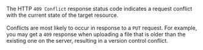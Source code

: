 The HTTP `409 Conflict` response status code indicates a request conflict with the current state
of the target resource.
<br /><br />
Conflicts are most likely to occur in response to a `PUT` request. For example, you may get a `409` response when uploading
a file that is older than the existing one on the server, resulting in a version control conflict.